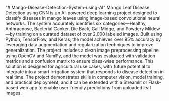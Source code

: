 "# Mango-Disease-Detection-System-using-AI" 
Mango Leaf Disease Detection using CNN is an AI-powered deep learning project designed to classify diseases in mango leaves using image-based convolutional neural networks. The system accurately identifies six categories—Healthy, Anthracnose, Bacterial Canker, Die Back, Gall Midge, and Powdery Mildew—by training on a curated dataset of over 2,000 labeled images. Built using Python, TensorFlow, and Keras, the model achieves over 95% accuracy by leveraging data augmentation and regularization techniques to improve generalization. The project includes a clean image preprocessing pipeline using OpenCV and NumPy, and the model was evaluated with validation metrics and a confusion matrix to ensure class-wise performance. This solution is designed for agricultural use cases, with future potential to integrate into a smart irrigation system that responds to disease detection in real time. The project demonstrates skills in computer vision, model training, and practical deployment, and it can be extended with a Streamlit or Flask-based web app to enable user-friendly predictions from uploaded leaf images.
